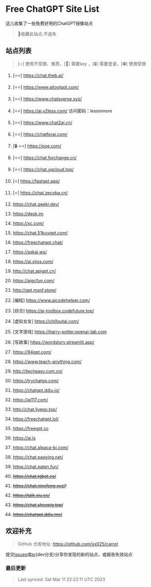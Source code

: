 # Free ChatGPT Site List

这儿收集了一些免费好用的ChatGPT镜像站点

> 🤭收藏此站点,不迷失


## 站点列表
>[⭐] 使用不受限、推荐，[🔑] 需要key ，[🔒] 需要登录，[⛔] 使用受限

1. [⭐⭐] https://chat.theb.ai/

2. [⭐⭐] https://www.aitoolgpt.com/

3. [⭐⭐] https://www.chatsverse.xyz/

4. [⭐⭐] https://ai.v2less.com/ 访问密码：lessismore

5. [⭐⭐] https://www.chat2ai.cn/

6. [⭐⭐] https://chatforai.com/

7. [🔒 ⭐⭐] https://poe.com/

8. [⭐⭐] https://chat.forchange.cn/

9. [⭐⭐] https://chat.yqcloud.top/

10. [⭐] https://fastgpt.app/

11. [⭐] https://chat.zecoba.cn/

12. https://chat.geekr.dev/

13. https://desk.im

14. https://xc.com/

15. https://chat.51buygpt.com/

16. https://freechatgpt.chat/

17. https://askai.ws/

18. https://ai.yiios.com/

19. http://chat.apigpt.cn/

20. https://aigcfun.com/

21. http://gpt.mxnf.store/

22. [编程] https://www.aicodehelper.com/

23. [综合] https://ai-toolbox.codefuture.top/

24. [虚拟女友] https://chilloutai.com/

25. [文字游戏] https://harry-potter.openai-lab.com

26. [写故事] https://wordstory.streamlit.app/

27. https://94gpt.com/

28. https://www.teach-anything.com/

29. http://itecheasy.com.cn/

30. https://trychatgp.com/

31. https://chatgpt.ddiu.io/

32. https://ai117.com/

33. http://chat.livepo.top/

34. https://freechatgpt.lol/

35. https://freegpt.cc

36. https://ai.ls

37. https://chat.alpaca-bi.com/

38. https://chat.paoying.net/

39. https://chat.eaten.fun/

40. ~~https://chat.tgbot.co/~~

41. ~~https://chat.ninvfeng.xyz/!~~

42. ~~https://talk.xiu.ee/~~

43. ~~https://chat.sheepig.top/~~

44. ~~https://chatgpt.ddiu.me/~~



## 欢迎补充
>GitHub 仓库地址: https://github.com/xx025/carrot

提交[issues](https://github.com/xx025/carrot/issues)或[pr](https://github.com/xx025/carrot/pulls)(dev分支)分享你发现的新的站点，或报告失效站点

### 最后更新

>Last synced: Sat Mar 11 22:22:11 UTC 2023
